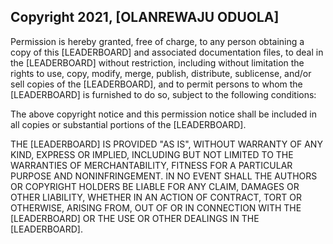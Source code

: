 ## Copyright 2021, [OLANREWAJU ODUOLA]

Permission is hereby granted, free of charge, to any person obtaining a copy of this [LEADERBOARD] and associated documentation files, to deal in the [LEADERBOARD] without restriction, including without limitation the rights to use, copy, modify, merge, publish, distribute, sublicense, and/or sell copies of the [LEADERBOARD], and to permit persons to whom the [LEADERBOARD] is furnished to do so, subject to the following conditions:

The above copyright notice and this permission notice shall be included in all copies or substantial portions of the [LEADERBOARD].

THE [LEADERBOARD] IS PROVIDED "AS IS", WITHOUT WARRANTY OF ANY KIND, EXPRESS OR IMPLIED, INCLUDING BUT NOT LIMITED TO THE WARRANTIES OF MERCHANTABILITY, FITNESS FOR A PARTICULAR PURPOSE AND NONINFRINGEMENT. IN NO EVENT SHALL THE AUTHORS OR COPYRIGHT HOLDERS BE LIABLE FOR ANY CLAIM, DAMAGES OR OTHER LIABILITY, WHETHER IN AN ACTION OF CONTRACT, TORT OR OTHERWISE, ARISING FROM, OUT OF OR IN CONNECTION WITH THE [LEADERBOARD] OR THE USE OR OTHER DEALINGS IN THE [LEADERBOARD].
